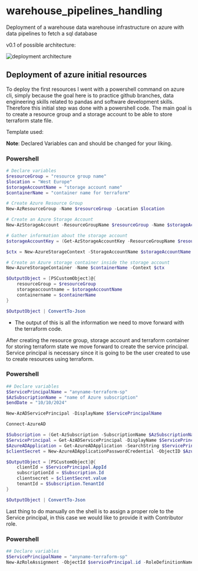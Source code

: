 # warehouse_pipelines_handling
Deployment of a warehouse data warehouse infrastructure on azure with data pipelines to fetch a sql database

v0.1 of possible architecture:

![deployment architecture](https://github.com/zhawi/warehouse_pipelines_handling/blob/feature/infrastructure_code/files/airflow_project.png)

## Deployment of azure initial resources
To deploy the first resources I went with a powershell command on azure cli, simply because the goal here is to practice github branches, data engineering skills related to pandas and software development skills. Therefore this initial step was done with a powershell code. The main goal is to create a resource group and a storage account to be able to store terraform state file.

Template used:


**Note**: Declared Variables can and should be changed for your liking.

### Powershell
```powershell
# Declare variables
$resourceGroup = "resource group name"
$location = "West Europe"
$storageAccountName = "storage account name"
$containerName = "container name for terraform"

# Create Azure Resource Group
New-AzResourceGroup -Name $resourceGroup -Location $location

# Create an Azure Storage Account
New-AzStorageAccount -ResourceGroupName $resourceGroup -Name $storageAccountName -Location $location -SkuName Standard_LRS -Kind StorageV2 -AllowBlobPublicAccess $false

# Gather information about the storage account
$storageAccountKey = (Get-AzStorageAccountKey -ResourceGroupName $resourceGroup -AccountName $storageAccountName).Value[0]

$ctx = New-AzureStorageContext -StorageAccountName $storageAccountName -StorageAccountKey $storageAccountKey

# Create an Azure storage container inside the storage account
New-AzureStorageContainer -Name $containerName -Context $ctx

$OutputObject = [PSCustomObject]@{
    resourceGroup = $resourceGroup
    storageaccountname = $storageAccountName
    containername = $containerName
}

$OutputObject | ConvertTo-Json
```
- The output of this is all the information we need to move forward with the terraform code.

After creating the resource group, storage account and terraform container for storing terraform state we move forward to create the service principal. Service principal is necessary since it is going to be the user created to use to create resources using terraform.
 
### Powershell
```powershell
## Declare variables
$ServicePrincipalName = "anyname-terraform-sp"
$AzSubscriptionName = "name of Azure subscription"
$endDate = "10/10/2024"

New-AzADServicePrincipal -DisplayName $ServicePrincipalName

Connect-AzureAD

$Subscription = (Get-AzSubscription -SubscriptionName $AzSubscriptionName)
$ServicePrincipal = Get-AzADServicePrincipal -DisplayName $ServicePrincipalName
$AzureADApplication = Get-AzureADApplication -SearchString $ServicePrincipalName
$clientSecret = New-AzureADApplicationPasswordCredential -ObjectID $AzureADApplication.ObjectId -EndDate $endDate

$OutputObject = [PSCustomObject]@{
    clientId = $ServicePrincipal.AppId
    subscriptionId = $Subscription.Id
    clientsecret = $clientSecret.value
    tenantId = $Subscription.TenantId
}

$OutputObject | ConvertTo-Json
```

Last thing to do manually on the shell is to assign a proper role to the Service principal, in this case we would like to provide it with Contributor role.

### Powershell

```PowerShell
## Declare variables
$ServicePrincipalName = "anyname-terraform-sp"
New-AzRoleAssignment -ObjectId $servicePrincipal.id -RoleDefinitionName "Contributor"
```